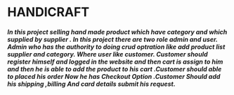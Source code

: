 # HANDICRAFT

#### *In this project selling hand made product which have category and which supplied by supplier . In this project there are two role admin and user. Admin who has the authority to doing crud optration like add product list supplier and category. Where user like customer. Customer should register himself and logged in the website and then cart is assign to him and then he is able to add the product to his cart .Customer should able to placed his order Now he has Checkout Option .Customer Should add his shipping ,billing And card details submit his request.*
